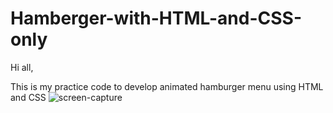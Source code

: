 # Hamberger-with-HTML-and-CSS-only

Hi all,

This is my practice code to develop animated hamburger menu using HTML and CSS
![screen-capture](https://user-images.githubusercontent.com/88143057/178134686-4972594a-1149-4850-b70a-ebcef4050720.gif)

